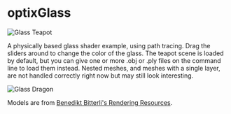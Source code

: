 
optixGlass
==========

![Glass Teapot](./optixGlass.png)

A physically based glass shader example, using path tracing.  Drag the sliders around to change the color of the glass.
The teapot scene is loaded by default, but you can give one or more .obj or .ply files on the command line to load them instead.
Nested meshes, and meshes with a single layer, are not handled correctly right now but may still look interesting.

![Glass Dragon](./optixGlass-dragon.png)

Models are from [Benedikt Bitterli's Rendering Resources](https://benedikt-bitterli.me/resources).

